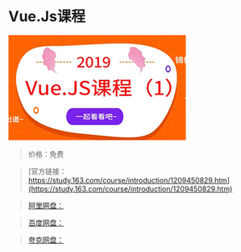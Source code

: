 # Vue.Js课程

![img](../../../assets/study163/free/528ce629e3464ba995fa7db4cfa2f720.png)

> 价格：免费

> [官方链接：https://study.163.com/course/introduction/1209450829.htm](https://study.163.com/course/introduction/1209450829.htm)

> [阿里网盘：]()

> [百度网盘：]()

> [夸克网盘：]()
